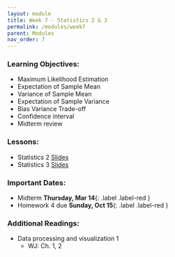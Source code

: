 ```yaml
---
layout: module
title: Week 7 - Statistics 2 & 3
permalink: /modules/week7
parent: Modules
nav_order: 7
---
```


### Learning Objectives:
* Maximum Likelihood Estimation
* Expectation of Sample Mean
* Variance of Sample Mean
* Expectation of Sample Variance
* Bias Variance Trade-off
* Confidence interval
* Midterm review

### Lessons:
* Statistics 2 [Slides]()
* Statistics 3 [Slides]()

### Important Dates:
* Midterm **Thursday, Mar 14**{: .label .label-red }
* Homework 4 due **Sunday, Oct 15**{: .label .label-red }

### Additional Readings:
* Data processing and visualization 1 
    * WJ: Ch. 1, 2


